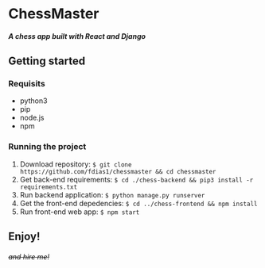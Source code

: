 # ChessMaster
#### _A chess app built with React and Django_


## Getting started

### Requisits
- python3
- pip
- node.js
- npm

### Running the project
1. Download repository: `$ git clone https://github.com/fdias1/chessmaster && cd chessmaster`
2. Get back-end requirements: `$ cd ./chess-backend && pip3 install -r requirements.txt`
2. Run backend application: `$ python manage.py runserver`
3. Get the front-end depedencies: `$ cd ../chess-frontend && npm install`
4. Run front-end web app: `$ npm start`

## Enjoy! 
###### ~~and hire me!~~
